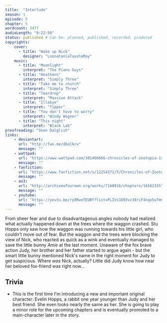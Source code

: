 ```yaml
---
title:  "Interlude"
season: 1
episode: 5
chapter: 5
wordcount: 3477
audioLength: "0:22:50"
status: published # Can be: planned, published, recorded, produced
copyrights:
    cover:
      - title: "Wake up Nick"
        designer: "LoonataniaTaushaMay"
    music:
      - title: "Moonlight"
        interpret: "The Piano Guys"
      - title: "Heathens"
        interpret: "Simply Three"
      - title: "Take me to church"
        interpret: "Simply Three"
      - title: "Teardrop"
        interpret: "Massive Attack"
      - title: "Illabye"
        interpret: "Tipper"
      - title: "You don't have to worry"
        interpret: "Windy Wagner"
      - title: "This night"
        interpret: "Black Lab"
proofreading: "Sean Dalglish"
links:
    - deviantart:
      url: "http://fav.me/dbalkcx"
      message: ""
    - wattpad:
      url: "https://www.wattpad.com/381466666-chronicles-of-zootopia-1x05-interlude"
      message: ""
    - fanfiction:
      url: "https://www.fanfiction.net/s/12254372/5/Chronicles-of-Zootopia"
      message: ""
    - ao3:
      url: "http://archiveofourown.org/works/7168916/chapters/16562335"
      message: ""
    - youtube:
      url: "https://youtu.be/ryXRwoTEUBY?list=PLIVs1D93vz38riF4nqo5uTmGpoU1yWeko"
      message: ""
---
```

From sheer fear and due to disadvantageous angles nobody had realized what actually happened down at the trees where the waggon crashed. Stu Hopps only saw how the waggon was running towards his little girl, who couldn't move out of fear. But the waggon and the trees were blocking the view of Nick, who reacted as quick as a wink and eventually managed to save the little bunny _Amie_ at the last moment. Unaware of the fox brave action Judy, her brother and her father started to argue again - but the smart little bunny mentioned Nick's name in the right moment for Judy to get suspicious. Where _was_ Nick, actually? Little did Judy know how near her beloved fox-friend was right now...

## Trivia
 * This is the first time I'm introducing a new and important original character: Evelin Hopps, a rabbit one year younger than Judy and her best friend. She even looks nearly the same as her. She is going to play a minor role for the upcoming chapters and is eventually promoted to a main-character later in the story. 